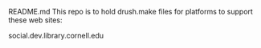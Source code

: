 README.md This repo is to hold drush.make files for platforms to support these web sites:

social.dev.library.cornell.edu